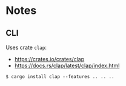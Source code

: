 # Notes


## CLI

Uses crate `clap`:

- https://crates.io/crates/clap
- https://docs.rs/clap/latest/clap/index.html

```
$ cargo install clap --features .. .. .. 
```